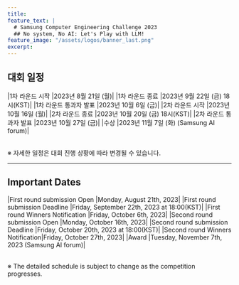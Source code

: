 ```yaml
---
title:
feature_text: |
  # Samsung Computer Engineering Challenge 2023
  ## No system, No AI: Let's Play with LLM!
feature_image: "/assets/logos/banner_last.png"
excerpt:
---
```

## 대회 일정

|1차 라운드 시작       |2023년 8월 21일 (월)|
|1차 라운드 종료       |2023년 9월 22일 (금) 18시(KST)|
|1차 라운드 통과자 발표 |2023년 10월 6일 (금)|
|2차 라운드 시작       |2023년 10월 16일 (월)|
|2차 라운드 종료       |2023년 10월 20일 (금) 18시(KST)|
|2차 라운드 통과자 발표 |2023년 10월 27일 (금)|
|수상                  |2023년 11월 7일 (화) (Samsung AI forum)|

<br>
※ 자세한 일정은 대회 진행 상황에 따라 변경될 수 있습니다.
<br>
<hr />

## Important Dates

|First round submission Open      |Monday, August 21th, 2023|
|First round submission Deadline  |Friday, September 22th, 2023 at 18:00(KST)|
|First round Winners Notification |Friday, October 6th, 2023|
|Second round submission Open     |Monday, October 16th, 2023|
|Second round submission Deadline |Friday, October 20th, 2023 at 18:00(KST)|
|Second round Winners Notification|Friday, October 27th, 2023|
|Award                            |Tuesday, November 7th, 2023 (Samsung AI forum)|

<br>
※ The detailed schedule is subject to change as the competition progresses.
